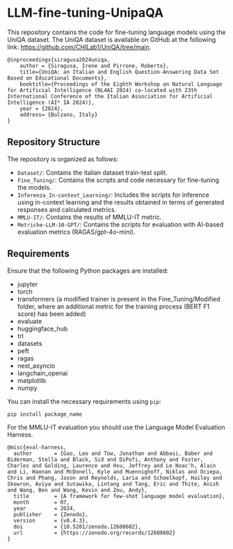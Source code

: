 # LLM-fine-tuning-UnipaQA

This repository contains the code for fine-tuning language models using the UniQA dataset. The UniQA dataset is available on GitHub at the following link: https://github.com/CHILab1/UniQA/tree/main.

```
@inproceedings{siragusa2024uniqa,
	author = {Siragusa, Irene and Pirrone, Roberto},
	title={UniQA: an Italian and English Question-Answering Data Set Based on Educational Documents},
	booktitle={Proceedings of the Eighth Workshop on Natural Language for Artificial Intelligence (NL4AI 2024) co-located with 23th International Conference of the Italian Association for Artificial Intelligence (AI* IA 2024)},
	year = {2024},
	address= {Bolzano, Italy}
}
```

## Repository Structure

The repository is organized as follows:

- `Dataset/`: Contains the italian dataset train-test split.
- `Fine_Tuning/`: Contains the scripts and code necessary for fine-tuning the models.
- `Inferenza_In-context_Learning/`: Includes the scripts for inference using in-context learning and the results obtained in terms of generated responses and calculated metrics.
- `MMLU-IT/`: Contains the results of MMLU-IT metric.
- `Metriche-LLM-10-GPT/`: Contains the scripts for evaluation with AI-based evaluation metrics (RAGAS/gpt-4o-mini).

## Requirements

Ensure that the following Python packages are installed:

- jupyter
- torch
- transformers (a modified trainer is present in the Fine_Tuning/Modified folder, where an additional metric for the training process (BERT F1 score) has been added)
- evaluate
- huggingface_hub
- trl
- datasets
- peft
- ragas
- nest_asyncio
- langchain_openai
- matplotlib
- numpy

You can install the necessary requirements using `pip`:

```bash
pip install package_name
```

For the MMLU-IT evaluation you should use the Language Model Evaluation Harness.

```
@misc{eval-harness,
  author       = {Gao, Leo and Tow, Jonathan and Abbasi, Baber and Biderman, Stella and Black, Sid and DiPofi, Anthony and Foster, Charles and Golding, Laurence and Hsu, Jeffrey and Le Noac'h, Alain and Li, Haonan and McDonell, Kyle and Muennighoff, Niklas and Ociepa, Chris and Phang, Jason and Reynolds, Laria and Schoelkopf, Hailey and Skowron, Aviya and Sutawika, Lintang and Tang, Eric and Thite, Anish and Wang, Ben and Wang, Kevin and Zou, Andy},
  title        = {A framework for few-shot language model evaluation},
  month        = 07,
  year         = 2024,
  publisher    = {Zenodo},
  version      = {v0.4.3},
  doi          = {10.5281/zenodo.12608602},
  url          = {https://zenodo.org/records/12608602}
}
```

